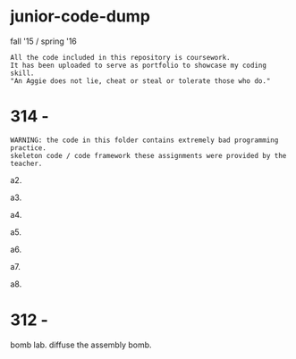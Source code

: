 # junior-code-dump

fall '15 / spring '16

    All the code included in this repository is coursework. 
    It has been uploaded to serve as portfolio to showcase my coding skill. 
    "An Aggie does not lie, cheat or steal or tolerate those who do."

# 314 - 

    WARNING: the code in this folder contains extremely bad programming practice.
    skeleton code / code framework these assignments were provided by the teacher.

a2.

a3.

a4.

a5. 

a6.

a7.

a8.

# 312 - 

bomb lab. diffuse the assembly bomb.